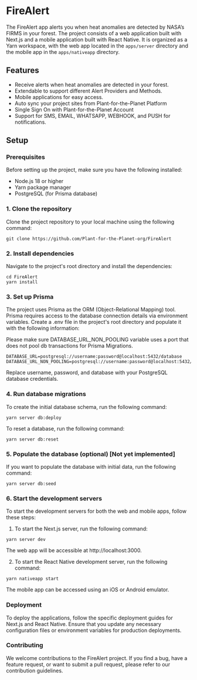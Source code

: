 # FireAlert 

The FireAlert app alerts you when heat anomalies are detected by NASA’s FIRMS in your forest. The project consists of a web application built with Next.js and a mobile application built with React Native. It is organized as a Yarn workspace, with the web app located in the `apps/server` directory and the mobile app in the `apps/nativeapp` directory.

## Features

- Receive alerts when heat anomalies are detected in your forest.
- Extendable to support different Alert Providers and Methods.
- Mobile applications for easy access.
- Auto sync your project sites from Plant-for-the-Planet Platform
- Single Sign On with Plant-for-the-Planet Account
- Support for SMS, EMAIL, WHATSAPP, WEBHOOK, and PUSH for notifications.

## Setup

### Prerequisites

Before setting up the project, make sure you have the following installed:

- Node.js 18 or higher
- Yarn package manager
- PostgreSQL (for Prisma database)

### 1. Clone the repository

Clone the project repository to your local machine using the following command:

```shell
git clone https://github.com/Plant-for-the-Planet-org/FireAlert
```

### 2. Install dependencies
Navigate to the project's root directory and install the dependencies:

```shell
cd FireAlert
yarn install
```
### 3. Set up Prisma
The project uses Prisma as the ORM (Object-Relational Mapping) tool. Prisma requires access to the database connection details via environment variables. Create a .env file in the project's root directory and populate it with the following information:

Please make sure DATABASE_URL_NON_POOLING variable uses a port that does not pool db transactions for Prisma Migrations.

```shell
DATABASE_URL=postgresql://username:password@localhost:5432/database
DATABASE_URL_NON_POOLING=postgresql://username:password@localhost:5432/database
```
Replace username, password, and database with your PostgreSQL database credentials.

### 4. Run database migrations
To create the initial database schema, run the following command:

```shell
yarn server db:deploy
```

To reset a database, run the following command:
```shell
yarn server db:reset
```

### 5. Populate the database (optional) [Not yet implemented]
If you want to populate the database with initial data, run the following command:
```shell
yarn server db:seed
```

### 6. Start the development servers
To start the development servers for both the web and mobile apps, follow these steps:

1. To start the Next.js server, run the following command:

```shell
yarn server dev
```
The web app will be accessible at http://localhost:3000.

2. To start the React Native development server, run the following command:

```shell
yarn nativeapp start
```
The mobile app can be accessed using an iOS or Android emulator.


### Deployment
To deploy the applications, follow the specific deployment guides for Next.js and React Native. Ensure that you update any necessary configuration files or environment variables for production deployments.

### Contributing
We welcome contributions to the FireAlert project. If you find a bug, have a feature request, or want to submit a pull request, please refer to our contribution guidelines.